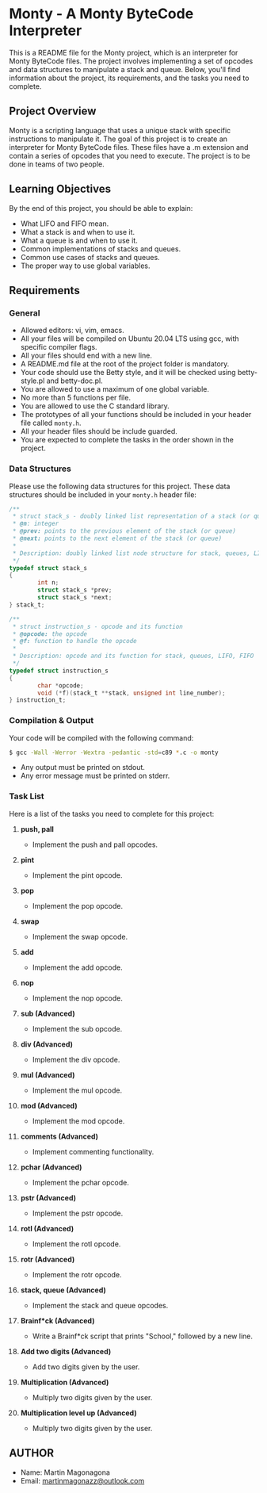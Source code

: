 # Monty - A Monty ByteCode Interpreter

This is a README file for the Monty project, which is an interpreter for Monty ByteCode files. The project involves implementing a set of opcodes and data structures to manipulate a stack and queue. Below, you'll find information about the project, its requirements, and the tasks you need to complete.

## Project Overview

Monty is a scripting language that uses a unique stack with specific instructions to manipulate it. The goal of this project is to create an interpreter for Monty ByteCode files. These files have a .m extension and contain a series of opcodes that you need to execute. The project is to be done in teams of two people.

## Learning Objectives

By the end of this project, you should be able to explain:

- What LIFO and FIFO mean.
- What a stack is and when to use it.
- What a queue is and when to use it.
- Common implementations of stacks and queues.
- Common use cases of stacks and queues.
- The proper way to use global variables.

## Requirements

### General

- Allowed editors: vi, vim, emacs.
- All your files will be compiled on Ubuntu 20.04 LTS using gcc, with specific compiler flags.
- All your files should end with a new line.
- A README.md file at the root of the project folder is mandatory.
- Your code should use the Betty style, and it will be checked using betty-style.pl and betty-doc.pl.
- You are allowed to use a maximum of one global variable.
- No more than 5 functions per file.
- You are allowed to use the C standard library.
- The prototypes of all your functions should be included in your header file called `monty.h`.
- All your header files should be include guarded.
- You are expected to complete the tasks in the order shown in the project.

### Data Structures

Please use the following data structures for this project. These data structures should be included in your `monty.h` header file:

```c
/**
 * struct stack_s - doubly linked list representation of a stack (or queue)
 * @n: integer
 * @prev: points to the previous element of the stack (or queue)
 * @next: points to the next element of the stack (or queue)
 *
 * Description: doubly linked list node structure for stack, queues, LIFO, FIFO
 */
typedef struct stack_s
{
        int n;
        struct stack_s *prev;
        struct stack_s *next;
} stack_t;

/**
 * struct instruction_s - opcode and its function
 * @opcode: the opcode
 * @f: function to handle the opcode
 *
 * Description: opcode and its function for stack, queues, LIFO, FIFO
 */
typedef struct instruction_s
{
        char *opcode;
        void (*f)(stack_t **stack, unsigned int line_number);
} instruction_t;
```

### Compilation & Output

Your code will be compiled with the following command:

```sh
$ gcc -Wall -Werror -Wextra -pedantic -std=c89 *.c -o monty
```

- Any output must be printed on stdout.
- Any error message must be printed on stderr.

### Task List

Here is a list of the tasks you need to complete for this project:

1. **push, pall**
   - Implement the push and pall opcodes.

2. **pint**
   - Implement the pint opcode.

3. **pop**
   - Implement the pop opcode.

4. **swap**
   - Implement the swap opcode.

5. **add**
   - Implement the add opcode.

6. **nop**
   - Implement the nop opcode.

7. **sub (Advanced)**
   - Implement the sub opcode.

8. **div (Advanced)**
   - Implement the div opcode.

9. **mul (Advanced)**
   - Implement the mul opcode.

10. **mod (Advanced)**
    - Implement the mod opcode.

11. **comments (Advanced)**
    - Implement commenting functionality.

12. **pchar (Advanced)**
    - Implement the pchar opcode.

13. **pstr (Advanced)**
    - Implement the pstr opcode.

14. **rotl (Advanced)**
    - Implement the rotl opcode.

15. **rotr (Advanced)**
    - Implement the rotr opcode.

16. **stack, queue (Advanced)**
    - Implement the stack and queue opcodes.

17. **Brainf*ck (Advanced)**
    - Write a Brainf*ck script that prints "School," followed by a new line.

18. **Add two digits (Advanced)**
    - Add two digits given by the user.

19. **Multiplication (Advanced)**
    - Multiply two digits given by the user.

20. **Multiplication level up (Advanced)**
    - Multiply two digits given by the user.

## AUTHOR
* Name: Martin Magonagona
* Email: <martinmagonazz@outlook.com>
